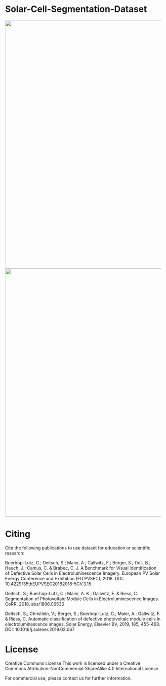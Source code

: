 # Solar-Cell-Segmentation-Dataset
<img src="https://github.com/Devsingh640/Solar-Cell-Segmentation-Dataset/blob/main/Documents/Overview%20Images/Overview-elpv-dataset.png" width="800px" height="auto">
<img src="https://github.com/Devsingh640/Solar-Cell-Segmentation-Dataset/blob/main/Documents/Overview%20Images/Overview-ground-truth-elpv-dataset.png" width="800px" height="auto">

# Citing
Cite the following publications to use dataset for education or scientific research:

Buerhop-Lutz, C.; Deitsch, S.; Maier, A.; Gallwitz, F.; Berger, S.; Doll, B.; Hauch, J.; Camus, C. & Brabec, C. J. A Benchmark for Visual Identification of Defective Solar Cells in Electroluminescence Imagery. European PV Solar Energy Conference and Exhibition (EU PVSEC), 2018. DOI: 10.4229/35thEUPVSEC20182018-5CV.3.15

Deitsch, S.; Buerhop-Lutz, C.; Maier, A. K.; Gallwitz, F. & Riess, C. Segmentation of Photovoltaic Module Cells in Electroluminescence Images. CoRR, 2018, abs/1806.06530

Deitsch, S.; Christlein, V.; Berger, S.; Buerhop-Lutz, C.; Maier, A.; Gallwitz, F. & Riess, C. Automatic classification of defective photovoltaic module cells in electroluminescence images. Solar Energy, Elsevier BV, 2019, 185, 455-468. DOI: 10.1016/j.solener.2019.02.067

# License
Creative Commons License
This work is licensed under a Creative Commons Attribution-NonCommercial-ShareAlike 4.0 International License.

For commercial use, please contact us for further information.
